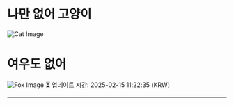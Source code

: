 
# 나만 없어 고양이

![Cat Image](https://cdn2.thecatapi.com/images/zK-7AFYVn.jpg)

# 여우도 없어
![Fox Image](https://randomfox.ca/images/25.jpg)
⏳ 업데이트 시간: 2025-02-15 11:22:35 (KRW)

---
